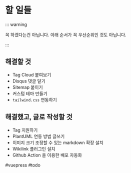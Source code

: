 # 할 일들

::: warning

꼭 하겠다는건 아닙니다. 아래 순서가 꼭 우선순위인 것도 아닙니다.

:::

## 해결할 것 

- Tag Cloud 붙여보기 
- Disqus 댓글 달기 
- Sitemap 붙이기 
- 커스텀 테마 만들기 
- `tailwind.css` 연동하기

## 해결했고, 글로 작성할 것

- Tag 지원하기
- PlantUML 연동 방법 글쓰기 
- 이미지 크기 조정할 수 있는 markdown 확장 설치 
- Wikilink 플러그인 설치 
- Github Action 을 이용한 배포 자동화 

#vuepress #todo
